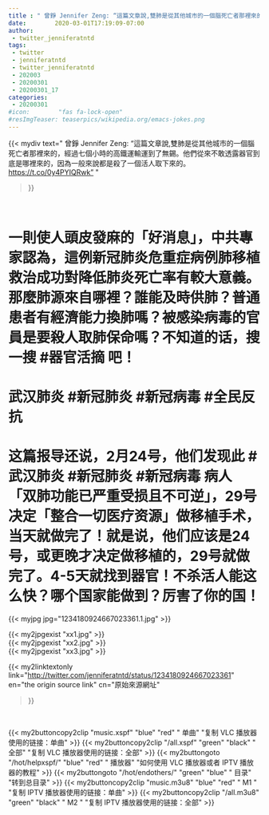 ```yaml
---
title : " 曾錚 Jennifer Zeng: “這篇文章說,雙肺是從其他城市的一個腦死亡者那裡來的，經過七個小時的高鐵運輸運到了無錫。他們從來不敢透露器官到底是哪裡來的，因為一般來說都是殺了一個活人取下來的。 https://t.co/0y4PYIQRwk”  "
date:        2020-03-01T17:19:09-07:00
author:
 - twitter_jenniferatntd
tags:
 - twitter
 - jenniferatntd
 - twitter_jenniferatntd
 - 202003
 - 20200301
 - 20200301_17
categories:
 - 20200301
#icon:        "fas fa-lock-open"
#resImgTeaser: teaserpics/wikipedia.org/emacs-jokes.png
---
```


{{< mydiv text=" 曾錚 Jennifer Zeng: “這篇文章說,雙肺是從其他城市的一個腦死亡者那裡來的，經過七個小時的高鐵運輸運到了無錫。他們從來不敢透露器官到底是哪裡來的，因為一般來說都是殺了一個活人取下來的。 https://t.co/0y4PYIQRwk”  "
>}}
<br>

# 一則使人頭皮發麻的「好消息」，中共專家認為，這例新冠肺炎危重症病例肺移植救治成功對降低肺炎死亡率有較大意義。那麼肺源來自哪裡？誰能及時供肺？普通患者有經濟能力換肺嗎？被感染病毒的官員是要殺人取肺保命嗎？不知道的话，搜一搜 #器官活摘 吧！

# 武汉肺炎 #新冠肺炎 #新冠病毒  #全民反抗

# 这篇报导还说，2月24号，他们发现此 #武汉肺炎 #新冠肺炎 #新冠病毒 病人「双肺功能已严重受损且不可逆」，29号决定「整合一切医疗资源」做移植手术，当天就做完了！就是说，他们应该是24号，或更晚才决定做移植的，29号就做完了。4-5天就找到器官！不杀活人能这么快？哪个国家能做到？厉害了你的国！

 {{< myjpg jpg="1234180924667023361.1.jpg" >}}<br> 

{{< my2jpgexist "xx1.jpg" >}}<br>
{{< my2jpgexist "xx2.jpg" >}}<br>
{{< my2jpgexist "xx3.jpg" >}}<br>


{{< my2linktextonly link="http://twitter.com/jenniferatntd/status/1234180924667023361"
en="the origin source link" cn="原始來源網址"
>}}


<br>

{{< my2buttoncopy2clip "music.xspf"        "blue"   "red"    " 单曲"  "复制 VLC 播放器使用的链接：单曲" >}} {{< my2buttoncopy2clip "/all.xspf"         "green"  "black"  " 全部"  "复制 VLC 播放器使用的链接：全部" >}} {{< my2buttongoto      "/hot/helpxspf/"    "blue"   "red"    " 播放器" "如何使用 VLC 播放器或者 IPTV 播放器的教程" >}} {{< my2buttongoto      "/hot/endothers/"   "green"  "blue"   " 目录"   "转到总目录" >}} {{< my2buttoncopy2clip "music.m3u8"        "blue"   "red"    " M1 "    "复制 IPTV 播放器使用的链接：单曲" >}} {{< my2buttoncopy2clip "/all.m3u8"         "green"  "black"  " M2 "    "复制 IPTV 播放器使用的链接：全部" >}} 
